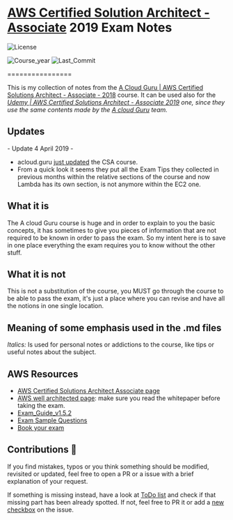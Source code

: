 # [AWS Certified Solution Architect - Associate](https://aws.amazon.com/training/path-architecting/) 2019 Exam Notes

![License](https://img.shields.io/github/license/AlessioCasco/AWS-CSA-2019-study-notes.svg)

![Course_year](https://img.shields.io/badge/Course%20Year-2019-green.svg)
![Last_Commit](https://img.shields.io/github/last-commit/AlessioCasco/AWS-CSA-2019-study-notes.svg)

================

This is my collection of notes from the
[A Cloud Guru | AWS Certified Solutions Architect - Associate - 2018](https://acloud.guru/learn/aws-certified-solutions-architect-associate-2018) course.
It can be used also for the
_[Udemy | AWS Certified Solutions Architect - Associate 2019](https://www.udemy.com/aws-certified-solutions-architect-associate/) one, since they use the same contents made by the [A cloud Guru](https://acloud.guru/) team._

## Updates

\- Update 4 April 2019 -

* acloud.guru [just updated](https://info.acloud.guru/resources/whats-new-april-2019) the CSA course.
* From a quick look it seems they put all the Exam Tips they collected in previous months within the relative sections of the course and now Lambda has its own section, is not anymore within the EC2 one.

## What it is

The A cloud Guru course is huge and in order to explain to you the basic concepts, it has sometimes to give you pieces of information that are not required to be known in order to pass the exam. So my intent here is to save in one place everything the exam requires you to know without the other stuff.

## What it is not

This is not a substitution of the course, you MUST go through the course to be able to pass the exam, it's just a place where you can revise and have all the notions in one single location.

## Meaning of some emphasis used in the .md files

_Italics:_ Is used for personal notes or addictions to the course, like tips or useful notes about the subject.

## AWS Resources

* [AWS Certified Solutions Architect Associate page](https://aws.amazon.com/certification/certified-solutions-architect-associate/)
* [AWS well architected page](https://aws.amazon.com/architecture/well-architected/): make sure you read the whitepaper before taking the exam.
* [Exam_Guide_v1.5.2](https://d1.awsstatic.com/training-and-certification/docs-sa-assoc/AWS_Certified_Solutions_Architect_Associate_Feb_2018_%20Exam_Guide_v1.5.2.pdf)
* [Exam Sample Questions](https://d1.awsstatic.com/training-and-certification/docs/AWS_Certified_Solutions_Architect_Associate_Sample_Questions.pdf)
* [Book your exam](https://www.aws.training/Certification)

## Contributions 🙏

If you find mistakes, typos or you think something should be modified, revisited or updated, feel free to open a PR or a issue with a brief explanation of your request.

If something is missing instead, have a look at [ToDo list](https://github.com/AlessioCasco/AWS-CSA-2019-study-notes/issues/4#issue-431706704) and check if that missing part has been already spotted. If not, feel free to PR it or add a [new checkbox](https://help.github.com/en/articles/about-task-lists#creating-task-lists) on the issue.